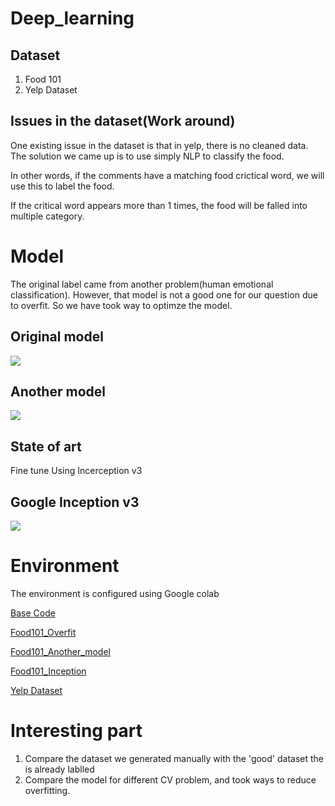 # Deep_learning

## Dataset
1. Food 101
2. Yelp Dataset

## Issues in the dataset(Work around)
One existing issue in the dataset is that in yelp, there is no cleaned data. The solution we came up is to use simply NLP to classify the food.

In other words, if the comments have a matching food crictical word, we will use this to label the food.

If the critical word appears more than 1 times, the food will be falled into multiple category.

# Model 

The original label came from another problem(human emotional classification).
However, that model is not a good one for our question due to overfit. So we have took way to optimze the model.



## Original model

![](./pics/model1.png)

## Another model
 
 
 ![](./pics/model3.png)

 
## State of art
Fine tune Using Incerception v3



## Google Inception v3

![](./pics/model2.png)


# Environment

The environment is configured using Google colab

[Base Code](https://colab.research.google.com/drive/1xIIr7XbOJLIeu_lJv2ZynoRxh4RVsS3S#scrollTo=2ZKL6nKYq0fp)

[Food101_Overfit](https://colab.research.google.com/drive/182Ljva9-keWofv6nelODcx5qlcJ_Vm-S?usp=sharing)

[Food101_Another_model](https://colab.research.google.com/drive/105RJhRUbqMnUIVszIBB_3e3AUgcYfQ4E?usp=sharing)

[Food101_Inception](https://colab.research.google.com/drive/1PpyLU6aVUKLcE0EOeXfY6cq9dmcmDpeG?usp=sharing)


[Yelp Dataset](https://colab.research.google.com/drive/1gv_KvDi-izgcU53RuVU1YuvLre-x9ZNt?usp=sharing)


# Interesting part
1. Compare the dataset we generated manually with the 'good' dataset the is already lablled
2. Compare the model for different CV problem, and took ways to reduce overfitting.
